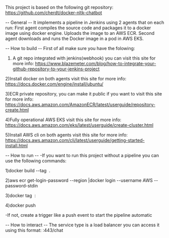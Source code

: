 This project is based on the following git repository:
https://github.com/cherdt/docker-nltk-chatbot

-- General --
It implements a pipeline in Jenkins using 2 agents that on each run:
First agent compiles the source code and packages it to a docker image using docker engine.
Uploads the image to an AWS ECR.
Second agent downloads and runs the Docker image in a pod in AWS EKS.

-- How to build --
First of all make sure you have the folowing:
1) A git repo integrated with jenkins(webhook)
you can visit this site for more info:
https://www.blazemeter.com/blog/how-to-integrate-your-github-repository-to-your-jenkins-project

2)Install docker on both agents
visit this site for more info:
https://docs.docker.com/engine/install/ubuntu/

3)ECR private repository, you can make it public if you want to
visit this site for more info:
https://docs.aws.amazon.com/AmazonECR/latest/userguide/repository-create.html

4)Fully operational AWS EKS
visit this site for more info:
https://docs.aws.amazon.com/eks/latest/userguide/create-cluster.html

5)Install AWS cli on both agents
visit this site for more info:
https://docs.aws.amazon.com/cli/latest/userguide/getting-started-install.html

-- How to run --
-If you want to run this project without a pipeline you can use the following commands:

1)docker build --tag <image name> .

2)aws ecr get-login-password --region <region> |docker login --username AWS --password-stdin <your ecr>

3)docker tag <image name> <ecr repo>:<tag>

4)docker push <ecr repo>

-If not, create a trigger like a push event to start the pipeline automatic


-- How to interact --
The service type is a load balancer
you can access it using this format:
<your load balancer url>:443/chat


